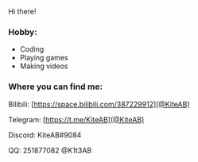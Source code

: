 Hi there!

### Hobby:
- Coding
- Playing games
- Making videos

### Where you can find me:

Bilibili: [https://space.bilibili.com/387229912](@KiteAB)

Telegram: [https://t.me/KiteAB](@KiteAB)

Discord: KiteAB#9084

QQ: 251877082 @K1t3AB

